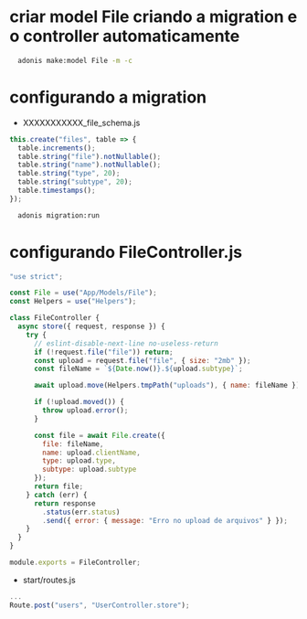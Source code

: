 # criar model File criando a migration e o controller automaticamente

```sh
  adonis make:model File -m -c
```

# configurando a migration

- XXXXXXXXXXX_file_schema.js

```js
this.create("files", table => {
  table.increments();
  table.string("file").notNullable();
  table.string("name").notNullable();
  table.string("type", 20);
  table.string("subtype", 20);
  table.timestamps();
});
```

```sh
  adonis migration:run
```

# configurando FileController.js

```js
"use strict";

const File = use("App/Models/File");
const Helpers = use("Helpers");

class FileController {
  async store({ request, response }) {
    try {
      // eslint-disable-next-line no-useless-return
      if (!request.file("file")) return;
      const upload = request.file("file", { size: "2mb" });
      const fileName = `${Date.now()}.${upload.subtype}`;

      await upload.move(Helpers.tmpPath("uploads"), { name: fileName });

      if (!upload.moved()) {
        throw upload.error();
      }

      const file = await File.create({
        file: fileName,
        name: upload.clientName,
        type: upload.type,
        subtype: upload.subtype
      });
      return file;
    } catch (err) {
      return response
        .status(err.status)
        .send({ error: { message: "Erro no upload de arquivos" } });
    }
  }
}

module.exports = FileController;
```

- start/routes.js

```js
...
Route.post("users", "UserController.store");
```
